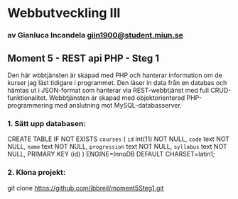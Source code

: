 # Webbutveckling III

### av Gianluca Incandela giin1900@student.miun.se

## Moment 5 - REST api PHP - Steg 1

Den här wbbtjänsten är skapad med PHP och hanterar information om de kurser jag läst tidigare i programmet.
Den läser in data från en databas och hämtas ut i JSON-format som hanterar via REST-webbtjänst med full CRUD-funktionalitet. 
Webbtjänsten är skapad med objektorienterad PHP-programmering med anslutning mot MySQL-databasserver.

### 1. Sätt upp databasen:
   CREATE TABLE IF NOT EXISTS `courses` (
   `id` int(11) NOT NULL,
   `code` text NOT NULL,
   `name` text NOT NULL,
   `progression` text NOT NULL,
   `syllabus` text NOT NULL,
   PRIMARY KEY (id)
   ) ENGINE=InnoDB DEFAULT CHARSET=latin1;


### 2. Klona projekt:

git clone https://github.com/jbbreil/moment5Steg1.git
